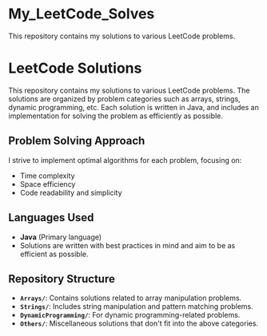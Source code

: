 # My_LeetCode_Solves
This repository contains my solutions to various LeetCode problems. 

# LeetCode Solutions

This repository contains my solutions to various LeetCode problems. The solutions are organized by problem categories such as arrays, strings, dynamic programming, etc. Each solution is written in Java, and includes an implementation for solving the problem as efficiently as possible.

## Problem Solving Approach

I strive to implement optimal algorithms for each problem, focusing on:
- Time complexity
- Space efficiency
- Code readability and simplicity

## Languages Used

- **Java** (Primary language)
- Solutions are written with best practices in mind and aim to be as efficient as possible.

## Repository Structure

- **`Arrays/`**: Contains solutions related to array manipulation problems.
- **`Strings/`**: Includes string manipulation and pattern matching problems.
- **`DynamicProgramming/`**: For dynamic programming-related problems.
- **`Others/`**: Miscellaneous solutions that don't fit into the above categories.
